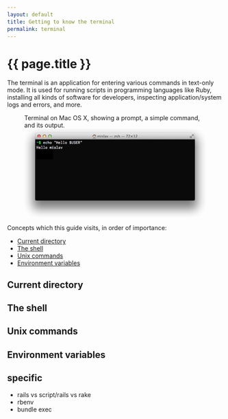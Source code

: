 ```yaml
---
layout: default
title: Getting to know the terminal
permalink: terminal
---
```


# {{ page.title }}

The terminal is an application for entering various commands in text-only mode.
It is used for running scripts in programming languages like Ruby, installing
all kinds of software for developers, inspecting application/system logs and
errors, and more.

<figure>
  <figcaption>
    Terminal on Mac OS X, showing a prompt, a simple command, and its output.
  </figcaption>
  <img src="/images/terminal.png" alt="Terminal on Mac OS X" />
</figure>

Concepts which this guide visits, in order of importance:

* [Current directory](#current_directory)
* [The shell](#the_shell)
* [Unix commands](#unix_commands)
* [Environment variables](#environment_variables)

## Current directory

## The shell

## Unix commands

## Environment variables

## specific
- rails vs script/rails vs rake
- rbenv
- bundle exec
